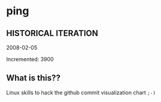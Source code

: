 # ping

## HISTORICAL ITERATION
2008-02-05

Incremented: 3900

## What is this?? 
Linux skills to hack the github commit visualization chart `;-)`
